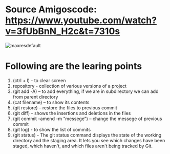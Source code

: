 # Source Amigoscode: https://www.youtube.com/watch?v=3fUbBnN_H2c&t=7310s

![maxresdefault](https://github.com/chaudhariavinash/learning-git/assets/128373403/ed7f202a-26fe-4fec-a034-6a8c403b39f8)

# Following are the learing points
1. (ctrl + l) - to clear screen
2. repository - collection of various versions of a project
3. (git add -A) – to add everything, if we are in subdirectory we can add from parent directory
4. (cat filename) – to show its contents
5. (git restore) – restore the files to previous commit
6. (git diff) - shows the insertions and deletions in the files
7. (git commit –amend -m “messege”) – change the messege of previous commit
8. (git log) - to show the list of commits
9. (git status) - The git status command displays the state of the working directory and the staging area. It lets you see which changes have been staged, which haven't, and which files aren't being tracked by Git.
